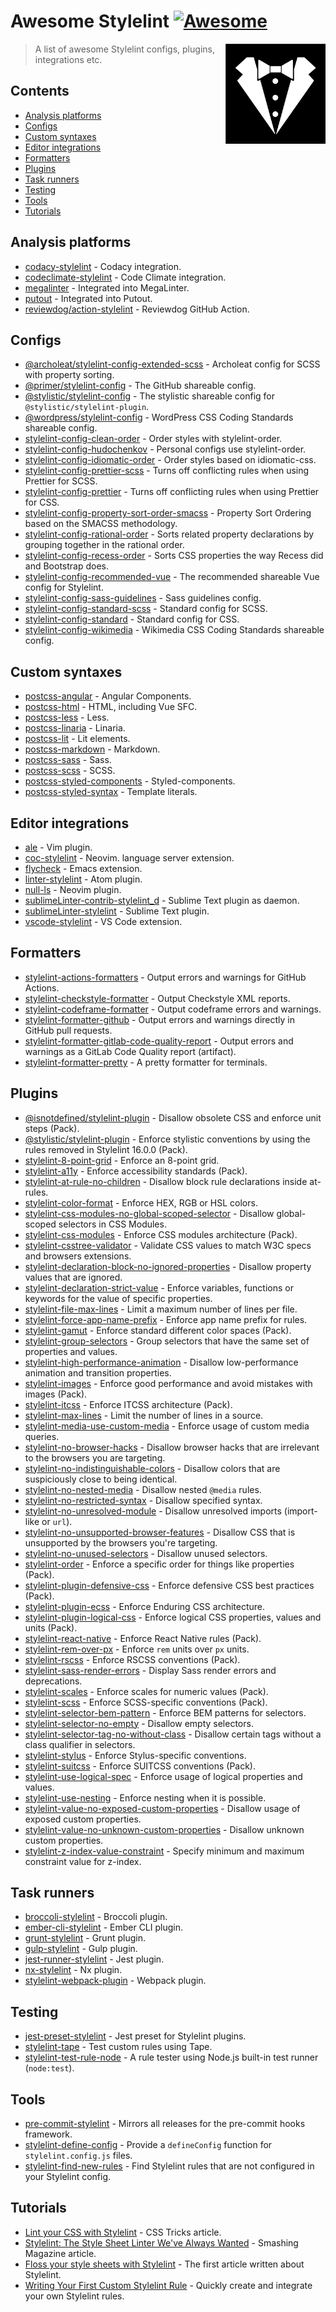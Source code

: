<!--lint disable awesome-heading-->

# Awesome Stylelint [![Awesome](https://awesome.re/badge.svg)](https://awesome.re)

<a href="https://stylelint.io/"><img src="https://raw.githubusercontent.com/stylelint/stylelint/main/identity/stylelint-icon-white-512.png" width="160" align="right" alt="Stylelint" /></a>

> A list of awesome Stylelint configs, plugins, integrations etc.

## Contents

- [Analysis platforms](#analysis-platforms)
- [Configs](#configs)
- [Custom syntaxes](#custom-syntaxes)
- [Editor integrations](#editor-integrations)
- [Formatters](#formatters)
- [Plugins](#plugins)
- [Task runners](#task-runners)
- [Testing](#testing)
- [Tools](#tools)
- [Tutorials](#tutorials)

## Analysis platforms

- [codacy-stylelint](https://github.com/codacy/codacy-stylelint) - Codacy integration.
- [codeclimate-stylelint](https://github.com/gilbarbara/codeclimate-stylelint) - Code Climate integration.
- [megalinter](https://megalinter.io) - Integrated into MegaLinter.
- [putout](https://github.com/coderaiser/putout) - Integrated into Putout.
- [reviewdog/action-stylelint](https://github.com/reviewdog/action-stylelint) - Reviewdog GitHub Action.

## Configs

- [@archoleat/stylelint-config-extended-scss](https://www.npmjs.com/package/@archoleat/stylelint-config-extended-scss) - Archoleat config for SCSS with property sorting.
- [@primer/stylelint-config](https://www.npmjs.com/package/@primer/stylelint-config) - The GitHub shareable config.
- [@stylistic/stylelint-config](https://www.npmjs.com/package/@stylistic/stylelint-config) - The stylistic shareable config for `@stylistic/stylelint-plugin`.
- [@wordpress/stylelint-config](https://www.npmjs.com/package/@wordpress/stylelint-config) - WordPress CSS Coding Standards shareable config.
- [stylelint-config-clean-order](https://www.npmjs.com/package/stylelint-config-clean-order) - Order styles with stylelint-order.
- [stylelint-config-hudochenkov](https://www.npmjs.com/package/stylelint-config-hudochenkov) - Personal configs use stylelint-order.
- [stylelint-config-idiomatic-order](https://www.npmjs.com/package/stylelint-config-idiomatic-order) - Order styles based on idiomatic-css.
- [stylelint-config-prettier-scss](https://www.npmjs.com/package/stylelint-config-prettier-scss) - Turns off conflicting rules when using Prettier for SCSS.
- [stylelint-config-prettier](https://www.npmjs.com/package/stylelint-config-prettier) - Turns off conflicting rules when using Prettier for CSS.
- [stylelint-config-property-sort-order-smacss](https://www.npmjs.com/package/stylelint-config-property-sort-order-smacss) - Property Sort Ordering based on the SMACSS methodology.
- [stylelint-config-rational-order](https://www.npmjs.com/package/stylelint-config-rational-order) - Sorts related property declarations by grouping together in the rational order.
- [stylelint-config-recess-order](https://www.npmjs.com/package/stylelint-config-recess-order) - Sorts CSS properties the way Recess did and Bootstrap does.
- [stylelint-config-recommended-vue](https://www.npmjs.com/package/stylelint-config-recommended-vue) - The recommended shareable Vue config for Stylelint.
- [stylelint-config-sass-guidelines](https://www.npmjs.com/package/stylelint-config-sass-guidelines) - Sass guidelines config.
- [stylelint-config-standard-scss](https://www.npmjs.com/package/stylelint-config-standard-scss) - Standard config for SCSS.
- [stylelint-config-standard](https://www.npmjs.com/package/stylelint-config-standard) - Standard config for CSS.
- [stylelint-config-wikimedia](https://www.npmjs.com/package/stylelint-config-wikimedia) - Wikimedia CSS Coding Standards shareable config.

## Custom syntaxes

- [postcss-angular](https://www.npmjs.com/package/postcss-angular) - Angular Components.
- [postcss-html](https://www.npmjs.com/package/postcss-html) - HTML, including Vue SFC.
- [postcss-less](https://www.npmjs.com/package/postcss-less) - Less.
- [postcss-linaria](https://www.npmjs.com/package/@linaria/postcss-linaria) - Linaria.
- [postcss-lit](https://www.npmjs.com/package/postcss-lit) - Lit elements.
- [postcss-markdown](https://www.npmjs.com/package/postcss-markdown) - Markdown.
- [postcss-sass](https://www.npmjs.com/package/postcss-sass) - Sass.
- [postcss-scss](https://www.npmjs.com/package/postcss-scss) - SCSS.
- [postcss-styled-components](https://www.npmjs.com/package/postcss-styled-components) - Styled-components.
- [postcss-styled-syntax](https://www.npmjs.com/package/postcss-styled-syntax) - Template literals.

## Editor integrations

- [ale](https://github.com/dense-analysis/ale) - Vim plugin.
- [coc-stylelint](https://github.com/neoclide/coc-stylelint) - Neovim. language server extension.
- [flycheck](https://github.com/flycheck/flycheck) - Emacs extension.
- [linter-stylelint](https://github.com/AtomLinter/linter-stylelint) - Atom plugin.
- [null-ls](https://github.com/jose-elias-alvarez/null-ls.nvim/blob/main/doc/BUILTINS.md#stylelint-1) - Neovim plugin.
- [sublimeLinter-contrib-stylelint_d](https://github.com/jo-sm/SublimeLinter-contrib-stylelint_d) - Sublime Text plugin as daemon.
- [sublimeLinter-stylelint](https://github.com/SublimeLinter/SublimeLinter-stylelint) - Sublime Text plugin.
- [vscode-stylelint](https://marketplace.visualstudio.com/items?itemName=stylelint.vscode-stylelint) - VS Code extension.

## Formatters

- [stylelint-actions-formatters](https://www.npmjs.com/package/stylelint-actions-formatters) - Output errors and warnings for GitHub Actions.
- [stylelint-checkstyle-formatter](https://www.npmjs.com/package/stylelint-checkstyle-formatter) - Output Checkstyle XML reports.
- [stylelint-codeframe-formatter](https://www.npmjs.com/package/stylelint-codeframe-formatter) - Output codeframe errors and warnings.
- [stylelint-formatter-github](https://www.npmjs.com/package/stylelint-formatter-github) - Output errors and warnings directly in GitHub pull requests.
- [stylelint-formatter-gitlab-code-quality-report](https://www.npmjs.com/package/stylelint-formatter-gitlab-code-quality-report) - Output errors and warnings as a GitLab Code Quality report (artifact).
- [stylelint-formatter-pretty](https://www.npmjs.com/package/stylelint-formatter-pretty) - A pretty formatter for terminals.

## Plugins

- [@isnotdefined/stylelint-plugin](https://www.npmjs.com/package/@isnotdefined/stylelint-plugin) - Disallow obsolete CSS and enforce unit steps (Pack).
- [@stylistic/stylelint-plugin](https://www.npmjs.com/package/@stylistic/stylelint-plugin) - Enforce stylistic conventions by using the rules removed in Stylelint 16.0.0 (Pack).
- [stylelint-8-point-grid](https://www.npmjs.com/package/stylelint-8-point-grid) - Enforce an 8-point grid.
- [stylelint-a11y](https://www.npmjs.com/package/stylelint-a11y) - Enforce accessibility standards (Pack).
- [stylelint-at-rule-no-children](https://www.npmjs.com/package/stylelint-at-rule-no-children) - Disallow block rule declarations inside at-rules.
- [stylelint-color-format](https://www.npmjs.com/package/stylelint-color-format) - Enforce HEX, RGB or HSL colors.
- [stylelint-css-modules-no-global-scoped-selector](https://www.npmjs.com/package/stylelint-css-modules-no-global-scoped-selector) - Disallow global-scoped selectors in CSS Modules.
- [stylelint-css-modules](https://www.npmjs.com/package/stylelint-css-modules) - Enforce CSS modules architecture (Pack).
- [stylelint-csstree-validator](https://www.npmjs.com/package/stylelint-csstree-validator) - Validate CSS values to match W3C specs and browsers extensions.
- [stylelint-declaration-block-no-ignored-properties](https://www.npmjs.com/package/stylelint-declaration-block-no-ignored-properties) - Disallow property values that are ignored.
- [stylelint-declaration-strict-value](https://www.npmjs.com/package/stylelint-declaration-strict-value) - Enforce variables, functions or keywords for the value of specific properties.
- [stylelint-file-max-lines](https://www.npmjs.com/package/stylelint-file-max-lines) - Limit a maximum number of lines per file.
- [stylelint-force-app-name-prefix](https://www.npmjs.com/package/stylelint-force-app-name-prefix) - Enforce app name prefix for rules.
- [stylelint-gamut](https://www.npmjs.com/package/stylelint-gamut) - Enforce standard different color spaces (Pack).
- [stylelint-group-selectors](https://www.npmjs.com/package/stylelint-group-selectors) - Group selectors that have the same set of properties and values.
- [stylelint-high-performance-animation](https://github.com/kristerkari/stylelint-high-performance-animation) - Disallow low-performance animation and transition properties.
- [stylelint-images](https://www.npmjs.com/package/stylelint-images) - Enforce good performance and avoid mistakes with images (Pack).
- [stylelint-itcss](https://www.npmjs.com/package/stylelint-itcss) - Enforce ITCSS architecture (Pack).
- [stylelint-max-lines](https://www.npmjs.com/package/stylelint-max-lines) - Limit the number of lines in a source.
- [stylelint-media-use-custom-media](https://www.npmjs.com/package/stylelint-media-use-custom-media) - Enforce usage of custom media queries.
- [stylelint-no-browser-hacks](https://www.npmjs.com/package/stylelint-no-browser-hacks) - Disallow browser hacks that are irrelevant to the browsers you are targeting.
- [stylelint-no-indistinguishable-colors](https://www.npmjs.com/package/stylelint-no-indistinguishable-colors) - Disallow colors that are suspiciously close to being identical.
- [stylelint-no-nested-media](https://www.npmjs.com/package/stylelint-no-nested-media) - Disallow nested `@media` rules.
- [stylelint-no-restricted-syntax](https://www.npmjs.com/package/stylelint-no-restricted-syntax) - Disallow specified syntax.
- [stylelint-no-unresolved-module](https://www.npmjs.com/package/stylelint-no-unresolved-module) - Disallow unresolved imports (import-like or `url`).
- [stylelint-no-unsupported-browser-features](https://www.npmjs.com/package/stylelint-no-unsupported-browser-features) - Disallow CSS that is unsupported by the browsers you're targeting.
- [stylelint-no-unused-selectors](https://www.npmjs.com/package/stylelint-no-unused-selectors) - Disallow unused selectors.
- [stylelint-order](https://www.npmjs.com/package/stylelint-order) - Enforce a specific order for things like properties (Pack).
- [stylelint-plugin-defensive-css](https://www.npmjs.com/package/stylelint-plugin-defensive-css) - Enforce defensive CSS best practices (Pack).
- [stylelint-plugin-ecss](https://www.npmjs.com/package/stylelint-plugin-ecss) - Enforce Enduring CSS architecture.
- [stylelint-plugin-logical-css](https://www.npmjs.com/package/stylelint-plugin-logical-css) - Enforce logical CSS properties, values and units (Pack).
- [stylelint-react-native](https://www.npmjs.com/package/stylelint-react-native) - Enforce React Native rules (Pack).
- [stylelint-rem-over-px](https://www.npmjs.com/package/stylelint-rem-over-px) - Enforce `rem` units over `px` units.
- [stylelint-rscss](https://www.npmjs.com/package/stylelint-rscss) - Enforce RSCSS conventions (Pack).
- [stylelint-sass-render-errors](https://www.npmjs.com/package/stylelint-sass-render-errors) - Display Sass render errors and deprecations.
- [stylelint-scales](https://www.npmjs.com/package/stylelint-scales) - Enforce scales for numeric values (Pack).
- [stylelint-scss](https://www.npmjs.com/package/stylelint-scss) - Enforce SCSS-specific conventions (Pack).
- [stylelint-selector-bem-pattern](https://www.npmjs.com/package/stylelint-selector-bem-pattern) - Enforce BEM patterns for selectors.
- [stylelint-selector-no-empty](https://www.npmjs.com/package/stylelint-selector-no-empty) - Disallow empty selectors.
- [stylelint-selector-tag-no-without-class](https://www.npmjs.com/package/stylelint-selector-tag-no-without-class) - Disallow certain tags without a class qualifier in selectors.
- [stylelint-stylus](https://www.npmjs.com/package/stylelint-stylus) - Enforce Stylus-specific conventions.
- [stylelint-suitcss](https://www.npmjs.com/package/stylelint-suitcss) - Enforce SUITCSS conventions (Pack).
- [stylelint-use-logical-spec](https://www.npmjs.com/package/stylelint-use-logical-spec) - Enforce usage of logical properties and values.
- [stylelint-use-nesting](https://www.npmjs.com/package/stylelint-use-nesting) - Enforce nesting when it is possible.
- [stylelint-value-no-exposed-custom-properties](https://www.npmjs.com/package/stylelint-value-no-exposed-custom-properties) - Disallow usage of exposed custom properties.
- [stylelint-value-no-unknown-custom-properties](https://www.npmjs.com/package/stylelint-value-no-unknown-custom-properties) - Disallow unknown custom properties.
- [stylelint-z-index-value-constraint](https://www.npmjs.com/package/stylelint-z-index-value-constraint) - Specify minimum and maximum constraint value for z-index.

## Task runners

- [broccoli-stylelint](https://www.npmjs.com/package/broccoli-stylelint) - Broccoli plugin.
- [ember-cli-stylelint](https://www.npmjs.com/package/ember-cli-stylelint) - Ember CLI plugin.
- [grunt-stylelint](https://www.npmjs.com/package/grunt-stylelint) - Grunt plugin.
- [gulp-stylelint](https://www.npmjs.com/package/gulp-stylelint) - Gulp plugin.
- [jest-runner-stylelint](https://www.npmjs.com/package/jest-runner-stylelint) - Jest plugin.
- [nx-stylelint](https://www.npmjs.com/package/nx-stylelint) - Nx plugin.
- [stylelint-webpack-plugin](https://www.npmjs.com/package/stylelint-webpack-plugin) - Webpack plugin.

## Testing

- [jest-preset-stylelint](https://www.npmjs.com/package/jest-preset-stylelint) - Jest preset for Stylelint plugins.
- [stylelint-tape](https://www.npmjs.com/package/stylelint-tape) - Test custom rules using Tape.
- [stylelint-test-rule-node](https://www.npmjs.com/package/stylelint-test-rule-node) - A rule tester using Node.js built-in test runner (`node:test`).

## Tools

- [pre-commit-stylelint](https://github.com/thibaudcolas/pre-commit-stylelint) - Mirrors all releases for the pre-commit hooks framework.
- [stylelint-define-config](https://www.npmjs.com/package/stylelint-define-config) - Provide a `defineConfig` function for `stylelint.config.js` files.
- [stylelint-find-new-rules](https://www.npmjs.com/package/stylelint-find-new-rules) - Find Stylelint rules that are not configured in your Stylelint config.

## Tutorials

- [Lint your CSS with Stylelint](https://css-tricks.com/stylelint/) - CSS Tricks article.
- [Stylelint: The Style Sheet Linter We've Always Wanted](https://www.smashingmagazine.com/2016/05/stylelint-the-style-sheet-linter-weve-always-wanted/) - Smashing Magazine article.
- [Floss your style sheets with Stylelint](https://benfrain.com/floss-your-style-sheets-with-stylelint/) - The first article written about Stylelint.
- [Writing Your First Custom Stylelint Rule](https://medium.com/swlh/writing-your-first-custom-stylelint-rule-a9620bb2fb73) - Quickly create and integrate your own Stylelint rules.
